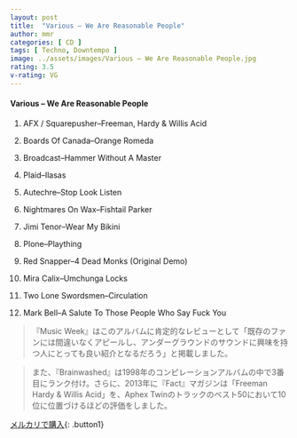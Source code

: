 ```yaml
---
layout: post
title:  "Various – We Are Reasonable People"
author: mmr
categories: [ CD ]
tags: [ Techno, Downtempo ]
image: ../assets/images/Various – We Are Reasonable People.jpg
rating: 3.5
v-rating: VG
---
```


#### Various – We Are Reasonable People

1. AFX / Squarepusher–Freeman, Hardy & Willis Acid

2. Boards Of Canada–Orange Romeda

3. Broadcast–Hammer Without A Master

4. Plaid–Ilasas

5. Autechre–Stop Look Listen

6. Nightmares On Wax–Fishtail Parker

7. Jimi Tenor–Wear My Bikini

8. Plone–Plaything

9. Red Snapper–4 Dead Monks (Original Demo)

10. Mira Calix–Umchunga Locks

11. Two Lone Swordsmen–Circulation

12. Mark Bell–A Salute To Those People Who Say Fuck You

> 『Music Week』はこのアルバムに肯定的なレビューとして「既存のファンには間違いなくアピールし、アンダーグラウンドのサウンドに興味を持つ人にとっても良い紹介となるだろう」と掲載しました。

> また、『Brainwashed』は1998年のコンピレーションアルバムの中で3番目にランク付け。さらに、2013年に『Fact』マガジンは「Freeman Hardy & Willis Acid」を、Aphex Twinのトラックのベスト50において10位に位置づけるほどの評価をしました。

[メルカリで購入](https://jp.mercari.com/item/m25692223932){: .button1}
